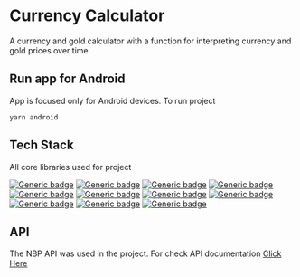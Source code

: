 # Currency Calculator

A currency and gold calculator with a function for interpreting currency
and gold prices over time.

## Run app for Android

App is focused only for Android devices. To run project

```
yarn android
```

## Tech Stack

All core libraries used for project

[![Generic badge](https://img.shields.io/badge/React-18.2.0-blue.svg)](https://shields.io/)
[![Generic badge](https://img.shields.io/badge/React_Native-0.71.5-blue.svg)](https://shields.io/)
[![Generic badge](https://img.shields.io/badge/React_Navigation-18.2.0-purple.svg)](https://shields.io/)
[![Generic badge](https://img.shields.io/badge/Jotai-2.0.3-white.svg)](https://shields.io/)
[![Generic badge](https://img.shields.io/badge/React_Native_Paper-18.2.0-purple.svg)](https://shields.io/)
[![Generic badge](https://img.shields.io/badge/React_Native_SafeArea_Context-18.2.0-black.svg)](https://shields.io/)
[![Generic badge](https://img.shields.io/badge/React_Native_Vector_Icons-18.2.0-orange.svg)](https://shields.io/)
[![Generic badge](https://img.shields.io/badge/Eslint-8.19.0-blue.svg)](https://shields.io/)
[![Generic badge](https://img.shields.io/badge/Prettier-2.4.1-brown.svg)](https://shields.io/)
[![Generic badge](https://img.shields.io/badge/Jest-29.2.1-red.svg)](https://shields.io/)
[![Generic badge](https://img.shields.io/badge/React_Testing_Library-12.0.1-red.svg)](https://shields.io/)

## API

The NBP API was used in the project. For check API documentation [Click Here](http://api.nbp.pl/)

